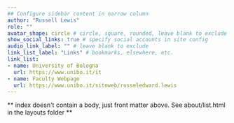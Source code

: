 ```yaml
---
## Configure sidebar content in narrow column
author: "Russell Lewis"
role: ""
avatar_shape: circle # circle, square, rounded, leave blank to exclude
show_social_links: true # specify social accounts in site config
audio_link_label: "" # leave blank to exclude
link_list_label: "Links" # bookmarks, elsewhere, etc.
link_list:
- name: University of Bologna
  url: https://www.unibo.it/it
- name: Faculty Webpage
  url: https://www.unibo.it/sitoweb/russeledward.lewis
---
```


** index doesn't contain a body, just front matter above.
See about/list.html in the layouts folder **